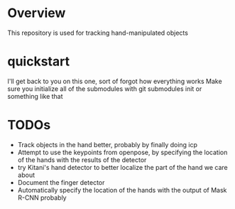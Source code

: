 # Overview
This repository is used for tracking hand-manipulated objects

# quickstart
I'll get back to you on this one, sort of forgot how everything works
Make sure you initialize all of the submodules with git submodules init or something like that

# TODOs
* Track objects in the hand better, probably by finally doing icp
* Attempt to use the keypoints from openpose, by specifying the location of the hands with the results of the detector
* try Kitani's hand detector to better localize the part of the hand we care about
* Document the finger detector
* Automatically specify the location of the hands with the output of Mask R-CNN probably

